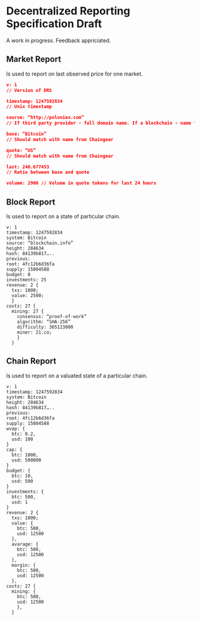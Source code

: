 # Decentralized Reporting Specification Draft

A work in progress. Feedback appriciated.

## Market Report
Is used to report on last observed price for one market.

```json
v: 1
// Version of DRS

timestamp: 1247592834
// Unix timestamp

sourse: “http://poloniex.com”
// If third party provider - full domain name. If a blockchain - name from Chaingear

base: “Bitcoin” 
// Should match with name from Chaingear

quote: “US”
// Should match with name from Chaingear

last: 240.677453
// Ratio between base and quote

volume: 2900 // Volume in quote tokens for last 24 hours
```

## Block Report
Is used to report on a state of particular chain.
```
v: 1
timestamp: 1247592834
system: Bitcoin
source: “blockchain.info”
height: 284634
hash: 84139b817…..
previous: 
root: 4fc12b6d36fa
supply: 15004588
budget: 0
investments: 25
revenue: 2 {
  txs: 1000;
  value: 2500;
  }
costs: 27 {
  mining: 27 {
  	consensus: “proof-of-work”
    algorithm: “SHA-256”
    difficulty: 365123800
    miner: 21.co;
    }
  }
```

## Chain Report
Is used to report on a valuated state of a particular chain.
```
v: 1
timestamp: 1247592834
system: Bitcoin
height: 284634
hash: 84139b817…..
previous: 
root: 4fc12b6d36fa
supply: 15004588
wvap: {
  btc: 0.2,
  usd: 100
}
cap: {
  btc: 1000,
  usd: 500000
}
budget: {
  btc: 10,
  usd: 500
}
investments: {
  btc: 500,
  usd: 1
}
revenue: 2 {
  txs: 1000;
  value: { 
    btc: 500,
    usd: 12500
  },
  avarage: { 
    btc: 500,
    usd: 12500
  },
  margin: { 
    btc: 500,
    usd: 12500
  },
costs: 27 {
  mining: { 
    btc: 500,
    usd: 12500
    },
  }
```

